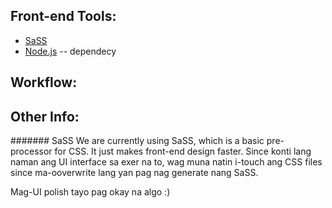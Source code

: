 ## Front-end Tools:
- [SaSS](http://sass-lang.com/)
- [Node.js](http://nodejs.org/) -- dependecy

## Workflow:

## Other Info:

####### SaSS
We are currently using SaSS, which is a basic pre-processor for CSS. It just makes front-end design faster.
Since konti lang naman ang UI interface sa exer na to, wag muna natin i-touch ang CSS files since ma-ooverwrite
lang yan pag nag generate nang SaSS.

Mag-UI polish tayo pag okay na algo :)
